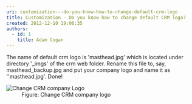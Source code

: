 ```yaml
---
uri: customization---do-you-know-how-to-change-default-crm-logo
title: Customization - Do you know how to change default CRM logo?
created: 2012-12-10 19:06:35
authors:
  - id: 1
    title: Adam Cogan
---
```





<span class='intro'>  <p>
          The name of default crm logo is 'masthead.jpg' which is located under directory
          '_imgs' of the crm web folder. Rename this file to, say, masthead_backup.jpg and
          put your company logo and name it as ''masthead.jpg'. Done!
        </p> </span>

<dl class="goodImage">
          <dt>
            <img src="/PublishingImages/CRM_ChangeLogo.jpg" alt="Change CRM company Logo" />
          </dt>
          <dd>
            Figure&#58; Change CRM company logo</dd>
        </dl>



